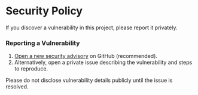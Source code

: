 # Security Policy

If you discover a vulnerability in this project, please report it privately.

### Reporting a Vulnerability

1. [Open a new security advisory](https://github.com/d0tTino/TaskCascadence/security/advisories/new) on GitHub (recommended).
2. Alternatively, open a private issue describing the vulnerability and steps to reproduce.

Please do not disclose vulnerability details publicly until the issue is resolved.
